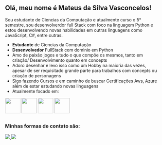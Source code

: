 ## Olá, meu nome é Mateus da Silva Vasconcelos!
Sou estudante de Ciencias da Computação e atualmente curso o 5° semestre, sou desenvolverdor full Stack com foco na linguagem Python e estou desenvolvendo novas habilidades em outras linguagens como JavaScript, C#, entre outras.

- **Estudante** de Ciencias da Computação
- **Desenvolvedor** FullStack com dominio em Python
- Amo de paixão jogos e tudo o que compõe os mesmos, tanto em criação/ Desenvolvimento quanto em concepts
- Adoro desenhar e levo isso como um Hobby na maioria das vezes, apesar de ser requisitado grande parte para trabalhos com concepts ou criação de personagens
- Sigo fazendo Cursos e em caminho de buscar Certificações Aws, Azure além de estar estudando novas linguagens
- Atualmente focado em:
  
<div style="dislplay: inline">
<img width="50" heigth="50" src="https://cdn.jsdelivr.net/gh/devicons/devicon@latest/icons/amazonwebservices/amazonwebservices-original-wordmark.svg" />
<img width="50" heigth="50" src="https://cdn.jsdelivr.net/gh/devicons/devicon@latest/icons/python/python-original-wordmark.svg" />
<img width="50" heigth="50" src="https://cdn.jsdelivr.net/gh/devicons/devicon@latest/icons/azure/azure-original.svg" />
<img width="50" heigth="50" src="https://cdn.jsdelivr.net/gh/devicons/devicon@latest/icons/javascript/javascript-plain.svg" />
</div>

##

### Minhas formas de contato são: 
  <a href="https://www.instagram.com/_mateus.vas/">
<img  src="https://img.shields.io/badge/-Instagram-%23E4405F?style=for-the-badge&logo=instagram&logoColor=white)](https://www.instagram.com/SEUUSERNAME/" />
  <a href="https://br.linkedin.com/in/mateus-vasconcelos-a94715357?trk=people-guest_people_search-card">
<img  src="https://img.shields.io/badge/LinkedIn-0077B5?style=for-the-badge&logo=linkedin&logoColor=white)](https://www.linkedin.com/in/SEUUSERNAME/" />
